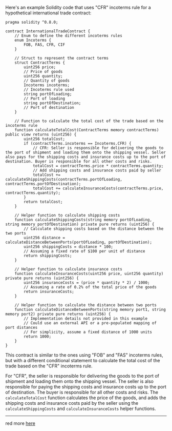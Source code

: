 Here's an example Solidity code that uses "CFR" incoterms rule for a hypothetical international trade contract:

```solidity
pragma solidity ^0.8.0; 

contract InternationalTradeContract { 
	// Enum to define the different incoterms rules 
	enum Incoterms { 
		FOB, FAS, CFR, CIF 
	} 
	
	// Struct to represent the contract terms 
	struct ContractTerms { 
		uint256 price; 
		// Price of goods 
		uint256 quantity; 
		// Quantity of goods 
		Incoterms incoterms; 
		// Incoterms rule used 
		string portOfLoading; 
		// Port of loading 
		string portOfDestination; 
		// Port of destination 
	} 
	
	// Function to calculate the total cost of the trade based on the incoterms rule 
	function calculateTotalCost(ContractTerms memory contractTerms) public view returns (uint256) { 
		uint256 totalCost; 
		if (contractTerms.incoterms == Incoterms.CFR) { 
			// CFR: Seller is responsible for delivering the goods to the port of shipment and loading them onto the shipping vessel. Seller also pays for the shipping costs and insurance costs up to the port of destination. Buyer is responsible for all other costs and risks. 
			totalCost = contractTerms.price * contractTerms.quantity; 
			// Add shipping costs and insurance costs paid by seller 
			totalCost += calculateShippingCosts(contractTerms.portOfLoading, contractTerms.portOfDestination); 
			totalCost += calculateInsuranceCosts(contractTerms.price, contractTerms.quantity); 
		} 
		return totalCost; 
	} 
	
	// Helper function to calculate shipping costs 
	function calculateShippingCosts(string memory portOfLoading, string memory portOfDestination) private pure returns (uint256) { 
		// Calculate shipping costs based on the distance between the two ports 
		uint256 distance = calculateDistanceBetweenPorts(portOfLoading, portOfDestination); 
		uint256 shippingCosts = distance * 100; 
		// Assuming a fixed rate of $100 per unit of distance 
		return shippingCosts; 
	}
	
	// Helper function to calculate insurance costs 
	function calculateInsuranceCosts(uint256 price, uint256 quantity) private pure returns (uint256) { 
		uint256 insuranceCosts = (price * quantity * 2) / 1000; 
		// Assuming a rate of 0.2% of the total price of the goods 
		return insuranceCosts; 
	} 
	
	// Helper function to calculate the distance between two ports 
	function calculateDistanceBetweenPorts(string memory port1, string memory port2) private pure returns (uint256) { 
		// Implementation details not provided in this example 
		// Could use an external API or a pre-populated mapping of port distances 
		// For simplicity, assume a fixed distance of 1000 units 
		return 1000; 
	} 
}
```
This contract is similar to the ones using "FOB" and "FAS" incoterms rules, but with a different conditional statement to calculate the total cost of the trade based on the "CFR" incoterms rule.

For "CFR", the seller is responsible for delivering the goods to the port of shipment and loading them onto the shipping vessel. The seller is also responsible for paying the shipping costs and insurance costs up to the port of destination. The buyer is responsible for all other costs and risks. The `calculateTotalCost` function calculates the price of the goods, and adds the shipping costs and insurance costs paid by the seller using the `calculateShippingCosts` and `calculateInsuranceCosts` helper functions.

---

red more [here](https://github.com/mosi-arch/documents/blob/main/incoterms-issue.md) 
